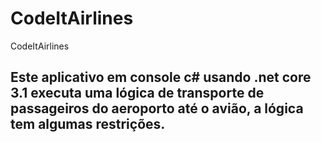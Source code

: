 # CodeItAirlines
 CodeItAirlines </br>
## Este aplicativo em console c# usando .net core 3.1 executa uma lógica de transporte de passageiros do aeroporto até o avião, a lógica tem algumas restrições.
